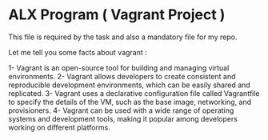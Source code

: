 # ALX Program ( Vagrant Project )

This file is required by the task and also a mandatory file for my repo.

Let me tell you some facts about vagrant :

1- Vagrant is an open-source tool for building and managing virtual environments.
2- Vagrant allows developers to create consistent and reproducible development environments, which can be easily shared and replicated.
3- Vagrant uses a declarative configuration file called Vagrantfile to specify the details of the VM, such as the base image, networking, and provisioners.
4- Vagrant can be used with a wide range of operating systems and development tools, making it popular among developers working on different platforms.
